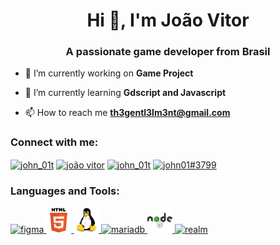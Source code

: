 <h1 align="center">Hi 👋, I'm João Vitor</h1>
<h3 align="center">A passionate game developer from Brasil</h3>

- 🔭 I’m currently working on **Game Project**

- 🌱 I’m currently learning **Gdscript and Javascript**

- 📫 How to reach me **th3gentl3lm3nt@gmail.com**

<h3 align="left">Connect with me:</h3>
<p align="left">
<a href="https://twitter.com/john_01t" target="blank"><img align="center" src="https://cdn.jsdelivr.net/npm/simple-icons@3.0.1/icons/twitter.svg" alt="john_01t" height="30" width="40" /></a>
<a href="https://linkedin.com/in/joão vitor" target="blank"><img align="center" src="https://cdn.jsdelivr.net/npm/simple-icons@3.0.1/icons/linkedin.svg" alt="joão vitor" height="30" width="40" /></a>
<a href="https://instagram.com/john_01t" target="blank"><img align="center" src="https://cdn.jsdelivr.net/npm/simple-icons@3.0.1/icons/instagram.svg" alt="john_01t" height="30" width="40" /></a>
<a href="https://discord.gg/john01#3799" target="blank"><img align="center" src="https://cdn.jsdelivr.net/npm/simple-icons@3.0.1/icons/discord.svg" alt="john01#3799" height="30" width="40" /></a>
</p>

<h3 align="left">Languages and Tools:</h3>
<p align="left"> <a href="https://www.figma.com/" target="_blank"> <img src="https://www.vectorlogo.zone/logos/figma/figma-icon.svg" alt="figma" width="40" height="40"/> </a> <a href="https://www.w3.org/html/" target="_blank"> <img src="https://raw.githubusercontent.com/devicons/devicon/master/icons/html5/html5-original-wordmark.svg" alt="html5" width="40" height="40"/> </a> <a href="https://www.linux.org/" target="_blank"> <img src="https://raw.githubusercontent.com/devicons/devicon/master/icons/linux/linux-original.svg" alt="linux" width="40" height="40"/> </a> <a href="https://mariadb.org/" target="_blank"> <img src="https://www.vectorlogo.zone/logos/mariadb/mariadb-icon.svg" alt="mariadb" width="40" height="40"/> </a> <a href="https://nodejs.org" target="_blank"> <img src="https://raw.githubusercontent.com/devicons/devicon/master/icons/nodejs/nodejs-original-wordmark.svg" alt="nodejs" width="40" height="40"/> </a> <a href="https://realm.io/" target="_blank"> <img src="https://raw.githubusercontent.com/bestofjs/bestofjs-webui/8665e8c267a0215f3159df28b33c365198101df5/public/logos/realm.svg" alt="realm" width="40" height="40"/> </a> </p>
